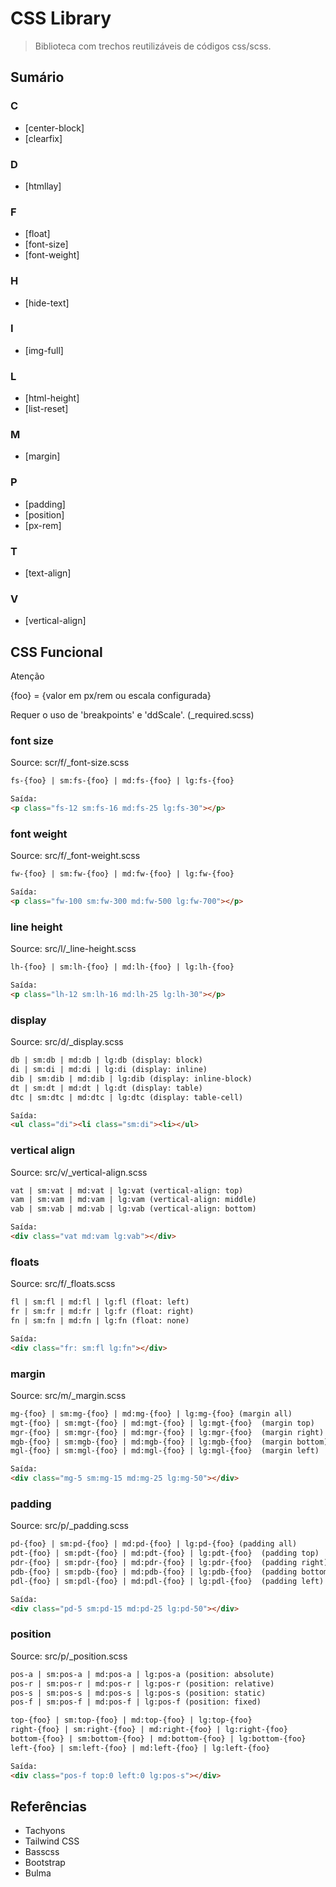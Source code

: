 # CSS Library
> Biblioteca com trechos reutilizáveis de códigos css/scss.

## Sumário

### C
- [center-block]
- [clearfix]

### D
- [htmllay]

### F
- [float]
- [font-size]
- [font-weight]

### H
- [hide-text]

### I
- [img-full]

### L
- [html-height]
- [list-reset]

### M
- [margin]

### P
- [padding]
- [position]
- [px-rem]

### T
- [text-align]

### V
- [vertical-align]

## CSS Funcional

Atenção

{foo} = {valor em px/rem ou escala configurada}

Requer o uso de 'breakpoints' e 'ddScale'. (_required.scss)

### font size 
Source: scr/f/_font-size.scss

```html
fs-{foo} | sm:fs-{foo} | md:fs-{foo} | lg:fs-{foo}

Saída:
<p class="fs-12 sm:fs-16 md:fs-25 lg:fs-30"></p>
```

### font weight 
Source: src/f/_font-weight.scss

```html
fw-{foo} | sm:fw-{foo} | md:fw-{foo} | lg:fw-{foo}

Saída:
<p class="fw-100 sm:fw-300 md:fw-500 lg:fw-700"></p>
```

### line height 
Source: src/l/_line-height.scss

```html
lh-{foo} | sm:lh-{foo} | md:lh-{foo} | lg:lh-{foo}

Saída:
<p class="lh-12 sm:lh-16 md:lh-25 lg:lh-30"></p>
```
### display
Source: src/d/_display.scss

```html
db | sm:db | md:db | lg:db (display: block) 
di | sm:di | md:di | lg:di (display: inline)
dib | sm:dib | md:dib | lg:dib (display: inline-block)
dt | sm:dt | md:dt | lg:dt (display: table)
dtc | sm:dtc | md:dtc | lg:dtc (display: table-cell)

Saída:
<ul class="di"><li class="sm:di"><li></ul>
```

### vertical align 
Source: src/v/_vertical-align.scss

```html
vat | sm:vat | md:vat | lg:vat (vertical-align: top) 
vam | sm:vam | md:vam | lg:vam (vertical-align: middle)
vab | sm:vab | md:vab | lg:vab (vertical-align: bottom)

Saída:
<div class="vat md:vam lg:vab"></div>
```

### floats 
Source: src/f/_floats.scss

```html
fl | sm:fl | md:fl | lg:fl (float: left) 
fr | sm:fr | md:fr | lg:fr (float: right)
fn | sm:fn | md:fn | lg:fn (float: none)

Saída:
<div class="fr: sm:fl lg:fn"></div>
```
### margin 
Source: src/m/_margin.scss

```html
mg-{foo} | sm:mg-{foo} | md:mg-{foo} | lg:mg-{foo} (margin all)  
mgt-{foo} | sm:mgt-{foo} | md:mgt-{foo} | lg:mgt-{foo}  (margin top)
mgr-{foo} | sm:mgr-{foo} | md:mgr-{foo} | lg:mgr-{foo}  (margin right)
mgb-{foo} | sm:mgb-{foo} | md:mgb-{foo} | lg:mgb-{foo}  (margin bottom)
mgl-{foo} | sm:mgl-{foo} | md:mgl-{foo} | lg:mgl-{foo}  (margin left)

Saída:
<div class="mg-5 sm:mg-15 md:mg-25 lg:mg-50"></div>
```

### padding 
Source: src/p/_padding.scss

```html
pd-{foo} | sm:pd-{foo} | md:pd-{foo} | lg:pd-{foo} (padding all)  
pdt-{foo} | sm:pdt-{foo} | md:pdt-{foo} | lg:pdt-{foo}  (padding top)
pdr-{foo} | sm:pdr-{foo} | md:pdr-{foo} | lg:pdr-{foo}  (padding right)
pdb-{foo} | sm:pdb-{foo} | md:pdb-{foo} | lg:pdb-{foo}  (padding bottom)
pdl-{foo} | sm:pdl-{foo} | md:pdl-{foo} | lg:pdl-{foo}  (padding left)

Saída:
<div class="pd-5 sm:pd-15 md:pd-25 lg:pd-50"></div>
```

### position 
Source: src/p/_position.scss

```html
pos-a | sm:pos-a | md:pos-a | lg:pos-a (position: absolute)
pos-r | sm:pos-r | md:pos-r | lg:pos-r (position: relative)
pos-s | sm:pos-s | md:pos-s | lg:pos-s (position: static)
pos-f | sm:pos-f | md:pos-f | lg:pos-f (position: fixed)

top-{foo} | sm:top-{foo} | md:top-{foo} | lg:top-{foo}
right-{foo} | sm:right-{foo} | md:right-{foo} | lg:right-{foo}
bottom-{foo} | sm:bottom-{foo} | md:bottom-{foo} | lg:bottom-{foo}
left-{foo} | sm:left-{foo} | md:left-{foo} | lg:left-{foo}

Saída:
<div class="pos-f top:0 left:0 lg:pos-s"></div>
```

## Referências

- Tachyons
- Tailwind CSS
- Basscss
- Bootstrap
- Bulma
